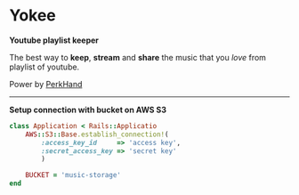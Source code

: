 # Yokee

**Youtube playlist keeper**

The best way to **keep**, **stream** and **share** the music that you *love* from playlist of youtube.

Power by [PerkHand](http://perkhand.com)

___

**Setup connection with bucket on AWS S3**

```ruby
class Application < Rails::Applicatio
    AWS::S3::Base.establish_connection!(
        :access_key_id     => 'access key',
        :secret_access_key => 'secret key'
        )

    BUCKET = 'music-storage'
end
```
